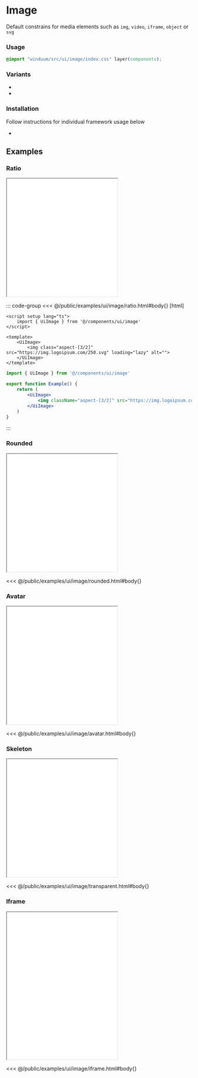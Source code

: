 # Image
Default constrains for media elements such as `img`, `video`, `iframe`, `object` or `svg`

<ViewSourceGh href="https://github.com/winduum/winduum/blob/main/src/ui/image" />

### Usage

```css
@import "winduum/src/ui/image/index.css" layer(components);
```

### Variants
* <LinkGh name="default" path="ui/image" />
* <LinkGh name="avatar" path="ui/image" />

### Installation
Follow instructions for individual framework usage below

* <LinkGh name="winduum" url="https://github.com/winduum/winduum/blob/main/src/ui/image" />

## Examples

### Ratio

<iframe onload="this.style.visibility = 'visible';" src="/examples/ui/image/ratio.html"></iframe>

::: code-group
<<< @/public/examples/ui/image/ratio.html#body{} [html]
```vue
<script setup lang="ts">
    import { UiImage } from '@/components/ui/image'
</script>

<template>
    <UiImage>
        <img class="aspect-[3/2]" src="https://img.logoipsum.com/250.svg" loading="lazy" alt="">
    </UiImage>
</template>
```
```jsx
import { UiImage } from '@/components/ui/image'

export function Example() {
    return (
        <UiImage>
            <img className="aspect-[3/2]" src="https://img.logoipsum.com/250.svg" loading="lazy" alt="" />
        </UiImage>
    )
}
```
:::

### Rounded

<iframe onload="this.style.visibility = 'visible';" src="/examples/ui/image/rounded.html"></iframe>

<<< @/public/examples/ui/image/rounded.html#body{}

### Avatar

<iframe onload="this.style.visibility = 'visible';" src="/examples/ui/image/avatar.html"></iframe>

<<< @/public/examples/ui/image/avatar.html#body{}

### Skeleton

<iframe onload="this.style.visibility = 'visible';" src="/examples/ui/image/transparent.html"></iframe>

<<< @/public/examples/ui/image/transparent.html#body{}

### Iframe

<iframe onload="this.style.visibility = 'visible';" src="/examples/ui/image/iframe.html" style="height: 25rem"></iframe>

<<< @/public/examples/ui/image/iframe.html#body{}

<style>
    iframe {
        height: 20rem
    }
</style>
